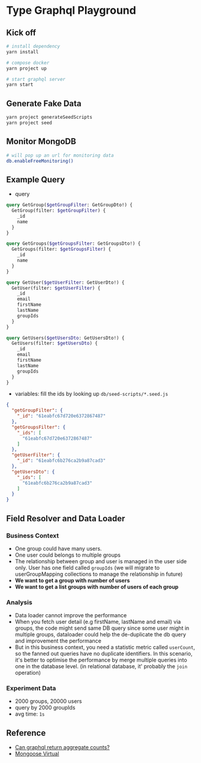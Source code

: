 

# Type Graphql Playground

## Kick off
```sh
# install dependency
yarn install

# compose docker
yarn project up

# start graphql server
yarn start
```

## Generate Fake Data
```sh
yarn project generateSeedScripts
yarn project seed
```

## Monitor MongoDB
```sh
# will pop up an url for monitoring data
db.enableFreeMonitoring() 
```
## Example Query

- query
```graphql
query GetGroup($getGroupFilter: GetGroupDto!) {
  GetGroup(filter: $getGroupFilter) {
    _id
    name
  }
}

query GetGroups($getGroupsFilter: GetGroupsDto!) {
  GetGroups(filter: $getGroupsFilter) {
    _id
    name
  }
}

query GetUser($getUserFilter: GetUserDto!) {
  GetUser(filter: $getUserFilter) {
    _id
    email
    firstName
    lastName
    groupIds
  }
}

query GetUsers($getUsersDto: GetUsersDto!) {
  GetUsers(filter: $getUsersDto) {
    _id
    email
    firstName
    lastName
    groupIds
  }
}
```
- variables: fill the ids by looking up `db/seed-scripts/*.seed.js`
```json
{
  "getGroupFilter": {
    "_id": "61eabfc67d720e6372867487"
  },
  "getGroupsFilter": {
    "_ids": [
      "61eabfc67d720e6372867487"
    ]
  },
  "getUserFilter": {
    "_id": "61eabfc6b276ca2b9a87cad3"
  },
  "getUsersDto": {
    "_ids": [
      "61eabfc6b276ca2b9a87cad3"
    ]
  }
}
```

## Field Resolver and Data Loader

### Business Context
- One group could have many users.
- One user could belongs to multiple groups
- The relationship between group and user is managed in the user side only. User has one field called `groupIds` (we will migrate to userGroupMapping collections to manage the relationship in future)
- **We want to get a group with number of users**
- **We want to get a list groups with number of users of each group**


### Analysis
- Data loader cannot improve the performance
- When you fetch user detail (e.g firstName, lastName and email) via groups, the code might send same DB query since some user might in multiple groups, dataloader could help the de-duplicate the db query and improvement the performance
- But in this business context, you need a statistic metric called `userCount`, so the fanned out queries have no duplicate identifiers. In this scenario, it's better to optimise the performance by merge multiple queries into one in the database level. (in relational database, it' probably the `join` operation)


### Experiment Data
- 2000 groups, 20000 users
- query by 2000 groupIds
- avg time: `1s`

## Reference
- [Can graphql return aggregate counts?](https://stackoverflow.com/questions/34321688/can-graphql-return-aggregate-counts)
- [Mongoose Virtual](https://github.com/Automattic/mongoose/issues/5762)